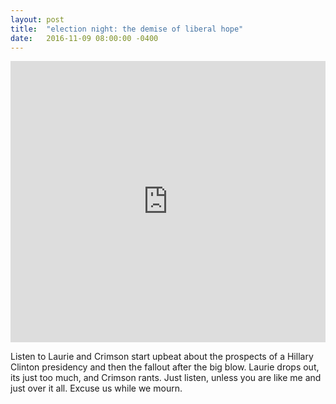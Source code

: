 ```yaml
---
layout: post
title:  "election night: the demise of liberal hope"
date:   2016-11-09 08:00:00 -0400
---
```

<iframe width="100%" height="450" scrolling="no" frameborder="no" src="https://w.soundcloud.com/player/?url=https%3A//api.soundcloud.com/tracks/292255664&amp;auto_play=false&amp;hide_related=false&amp;show_comments=true&amp;show_user=true&amp;show_reposts=false&amp;visual=true"></iframe>

Listen to Laurie and Crimson start upbeat about the prospects of a Hillary Clinton presidency and then the fallout after the big blow. Laurie drops out, its just too much, and Crimson rants. Just listen, unless you are like me and just over it all. Excuse us while we mourn. 
